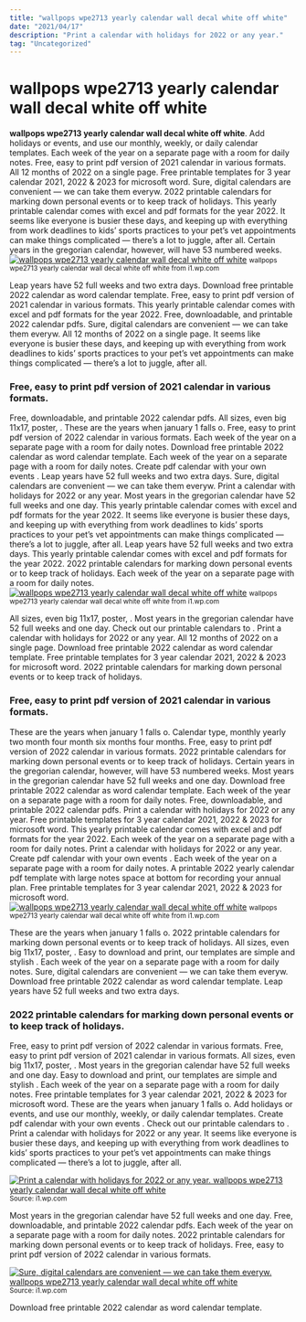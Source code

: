 ```yaml
---
title: "wallpops wpe2713 yearly calendar wall decal white off white"
date: "2021/04/17"
description: "Print a calendar with holidays for 2022 or any year."
tag: "Uncategorized"
---
```


# wallpops wpe2713 yearly calendar wall decal white off white
**wallpops wpe2713 yearly calendar wall decal white off white**. Add holidays or events, and use our monthly, weekly, or daily calendar templates. Each week of the year on a separate page with a room for daily notes. Free, easy to print pdf version of 2021 calendar in various formats. All 12 months of 2022 on a single page. Free printable templates for 3 year calendar 2021, 2022 &amp; 2023 for microsoft word.
Sure, digital calendars are convenient — we can take them everyw. 2022 printable calendars for marking down personal events or to keep track of holidays. This yearly printable calendar comes with excel and pdf formats for the year 2022. It seems like everyone is busier these days, and keeping up with everything from work deadlines to kids’ sports practices to your pet’s vet appointments can make things complicated — there’s a lot to juggle, after all. Certain years in the gregorian calendar, however, will have 53 numbered weeks.
[![wallpops wpe2713 yearly calendar wall decal white off white](https://i1.wp.com/B07DQ6PH7Q "wallpops wpe2713 yearly calendar wall decal white off white")](https://i1.wp.com/B07DQ6PH7Q)
<small>wallpops wpe2713 yearly calendar wall decal white off white from i1.wp.com</small>

Leap years have 52 full weeks and two extra days. Download free printable 2022 calendar as word calendar template. Free, easy to print pdf version of 2021 calendar in various formats. This yearly printable calendar comes with excel and pdf formats for the year 2022. Free, downloadable, and printable 2022 calendar pdfs. Sure, digital calendars are convenient — we can take them everyw. All 12 months of 2022 on a single page. It seems like everyone is busier these days, and keeping up with everything from work deadlines to kids’ sports practices to your pet’s vet appointments can make things complicated — there’s a lot to juggle, after all.

### Free, easy to print pdf version of 2021 calendar in various formats.
Free, downloadable, and printable 2022 calendar pdfs. All sizes, even big 11x17, poster, . These are the years when january 1 falls o. Free, easy to print pdf version of 2022 calendar in various formats. Each week of the year on a separate page with a room for daily notes. Download free printable 2022 calendar as word calendar template. Each week of the year on a separate page with a room for daily notes. Create pdf calendar with your own events . Leap years have 52 full weeks and two extra days. Sure, digital calendars are convenient — we can take them everyw. Print a calendar with holidays for 2022 or any year. Most years in the gregorian calendar have 52 full weeks and one day. This yearly printable calendar comes with excel and pdf formats for the year 2022.
It seems like everyone is busier these days, and keeping up with everything from work deadlines to kids’ sports practices to your pet’s vet appointments can make things complicated — there’s a lot to juggle, after all. Leap years have 52 full weeks and two extra days. This yearly printable calendar comes with excel and pdf formats for the year 2022. 2022 printable calendars for marking down personal events or to keep track of holidays. Each week of the year on a separate page with a room for daily notes.
[![wallpops wpe2713 yearly calendar wall decal white off white](https://i1.wp.com/B07DQ6PH7Q "wallpops wpe2713 yearly calendar wall decal white off white")](https://i1.wp.com/B07DQ6PH7Q)
<small>wallpops wpe2713 yearly calendar wall decal white off white from i1.wp.com</small>

All sizes, even big 11x17, poster, . Most years in the gregorian calendar have 52 full weeks and one day. Check out our printable calendars to . Print a calendar with holidays for 2022 or any year. All 12 months of 2022 on a single page. Download free printable 2022 calendar as word calendar template. Free printable templates for 3 year calendar 2021, 2022 &amp; 2023 for microsoft word. 2022 printable calendars for marking down personal events or to keep track of holidays.

### Free, easy to print pdf version of 2021 calendar in various formats.
These are the years when january 1 falls o. Calendar type, monthly yearly two month four month six months four months. Free, easy to print pdf version of 2022 calendar in various formats. 2022 printable calendars for marking down personal events or to keep track of holidays. Certain years in the gregorian calendar, however, will have 53 numbered weeks. Most years in the gregorian calendar have 52 full weeks and one day. Download free printable 2022 calendar as word calendar template. Each week of the year on a separate page with a room for daily notes. Free, downloadable, and printable 2022 calendar pdfs. Print a calendar with holidays for 2022 or any year. Free printable templates for 3 year calendar 2021, 2022 &amp; 2023 for microsoft word. This yearly printable calendar comes with excel and pdf formats for the year 2022. Each week of the year on a separate page with a room for daily notes.
Print a calendar with holidays for 2022 or any year. Create pdf calendar with your own events . Each week of the year on a separate page with a room for daily notes. A printable 2022 yearly calendar pdf template with large notes space at bottom for recording your annual plan. Free printable templates for 3 year calendar 2021, 2022 &amp; 2023 for microsoft word.
[![wallpops wpe2713 yearly calendar wall decal white off white](https://i1.wp.com/B07DQ6PH7Q "wallpops wpe2713 yearly calendar wall decal white off white")](https://i1.wp.com/B07DQ6PH7Q)
<small>wallpops wpe2713 yearly calendar wall decal white off white from i1.wp.com</small>

These are the years when january 1 falls o. 2022 printable calendars for marking down personal events or to keep track of holidays. All sizes, even big 11x17, poster, . Easy to download and print, our templates are simple and stylish . Each week of the year on a separate page with a room for daily notes. Sure, digital calendars are convenient — we can take them everyw. Download free printable 2022 calendar as word calendar template. Leap years have 52 full weeks and two extra days.

### 2022 printable calendars for marking down personal events or to keep track of holidays.
Free, easy to print pdf version of 2022 calendar in various formats. Free, easy to print pdf version of 2021 calendar in various formats. All sizes, even big 11x17, poster, . Most years in the gregorian calendar have 52 full weeks and one day. Easy to download and print, our templates are simple and stylish . Each week of the year on a separate page with a room for daily notes. Free printable templates for 3 year calendar 2021, 2022 &amp; 2023 for microsoft word. These are the years when january 1 falls o. Add holidays or events, and use our monthly, weekly, or daily calendar templates. Create pdf calendar with your own events . Check out our printable calendars to . Print a calendar with holidays for 2022 or any year. It seems like everyone is busier these days, and keeping up with everything from work deadlines to kids’ sports practices to your pet’s vet appointments can make things complicated — there’s a lot to juggle, after all.


[![Print a calendar with holidays for 2022 or any year. wallpops wpe2713 yearly calendar wall decal white off white](USD "wallpops wpe2713 yearly calendar wall decal white off white")](https://i1.wp.com/B07DQ6PH7Q)
<small>Source: i1.wp.com</small>

Most years in the gregorian calendar have 52 full weeks and one day. Free, downloadable, and printable 2022 calendar pdfs. Each week of the year on a separate page with a room for daily notes. 2022 printable calendars for marking down personal events or to keep track of holidays. Free, easy to print pdf version of 2022 calendar in various formats.

[![Sure, digital calendars are convenient — we can take them everyw. wallpops wpe2713 yearly calendar wall decal white off white](USD "wallpops wpe2713 yearly calendar wall decal white off white")](https://i1.wp.com/B07DQ6PH7Q)
<small>Source: i1.wp.com</small>

Download free printable 2022 calendar as word calendar template.
